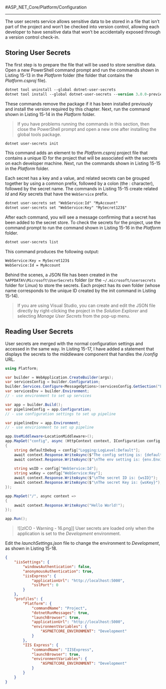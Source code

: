 #ASP_NET_Core/Platform/Configuration 

---

The user secrets service allows sensitive data to be stored in a file that isn’t part of the project and won’t be checked into version control, allowing each developer to have sensitive data that won’t be accidentally exposed through a version control check-in.

## Storing User Secrets

The first step is to prepare the file that will be used to store sensitive data. Open a new PowerShell command prompt and run the commands shown in Listing 15-13 in the *Platform* folder (the folder that contains the
*Platform.csproj* file).
```ps
dotnet tool uninstall --global dotnet-user-secrets
dotnet tool install --global dotnet-user-secrets --version 3.0.0-preview-18579-0056
```

These commands remove the package if it has been installed previously and install the version required by this chapter. Next, run the command shown in Listing 15-14 in the *Platform* folder.

> If you have problems running the commands in this section, then close the PowerShell prompt and open a new one after installing the global tools package.

```ps
dotnet user-secrets init
```

This command adds an element to the *Platform.csproj* project file that contains a unique ID for the project that will be associated with the secrets on each developer machine. 
Next, run the commands shown in Listing 15-15 in the *Platform* folder.

Each secret has a key and a value, and related secrets can be grouped together by using a common prefix, followed by a colon (the : character), followed by the secret name. 
The commands in Listing 15-15 create related *Id* and *Key* secrets that have the `WebService` prefix.

```ps
dotnet user-secrets set "WebService:Id" "MyAccount"
dotnet user-secrets set "WebService:Key" "MySecret123$"
```

After each command, you will see a message confirming that a secret has been added to the secret store. To check the secrets for the project, use the command prompt to run the command shown in Listing 15-16 in the *Platform* folder.
```ps
dotnet user-secrets list
```

This command produces the following output:
```txt
WebService:Key = MySecret123$
WebService:Id = MyAccount
```

Behind the scenes, a JSON file has been created in the `%APPDATA%\Microsoft\UserSecrets` folder (or the `~/.microsoft/usersecrets` folder for Linux) to store the secrets. Each project has its own folder (whose
name corresponds to the unique ID created by the init command in Listing 15-14).

> If you are using Visual Studio, you can create and edit the JSON file directly by right-clicking the project in the *Solution Explorer* and selecting *Manage User Secrets* from the pop-up menu.

## Reading User Secrets

User secrets are merged with the normal configuration settings and accessed in the same way. In Listing 15-17, I have added a statement that displays the secrets to the middleware component that handles the */config* URL.

```cs
using Platform;

var builder = WebApplication.CreateBuilder(args);
var servicesConfig = builder.Configuration;
builder.Services.Configure<MessageOptions>(servicesConfig.GetSection("Location"));
var servicesEnv = builder.Environment;
// - use environment to set up services

var app = builder.Build();
var pipelineConfig = app.Configuration;
// - use configuration settings to set up pipeline

var pipelineEnv = app.Environment;
// - use envirionment to set up pipeline

app.UseMiddleware<LocationMiddleware>();
app.MapGet("config", async (HttpContext context, IConfiguration config, IWebHostEnvironment env) => 
{
	string defaultDebug = config["Logging:LogLevel:Default"];
	await context.Response.WriteAsync($"The config setting is: {defaultDebug}");
	await context.Response.WriteAsync($"\nThe env setting is: {env.EnvironmentName}");
	
	string wsID = config["WebService:Id"];
	string wsKey = config["WebService:Key"];
	await context.Response.WriteAsync($"\nThe secret ID is: {wsID}");
	await context.Response.WriteAsync($"\nThe secret Key is: {wsKey}");
});

app.MapGet("/", async context => 
{
	await context.Response.WriteAsync("Hello World!");
});

app.Run();
```

> ![[zICO - Warning - 16.png]] User secrets are loaded only when the application is set to the *Development* environment. 

Edit the *launchSettings.json* file to change the environment to *Development*, as shown in Listing 15-18.
```json
{
	"iisSettings": {
		"windowsAuthentication": false,
		"anonymousAuthentication": true,
		"iisExpress": {
			"applicationUrl": "http://localhost:5000",
			"sslPort": 0
		}
	},
	"profiles": {
		"Platform": {
			"commandName": "Project",
			"dotnetRunMessages": true,
			"launchBrowser": true,
			"applicationUrl": "http://localhost:5000",
			"environmentVariables": {
				"ASPNETCORE_ENVIRONMENT": "Development"
			}
		},
		"IIS Express": {
			"commandName": "IISExpress",
			"launchBrowser": true,
			"environmentVariables": {
				"ASPNETCORE_ENVIRONMENT": "Development"
			}
		}
	}
}
```
